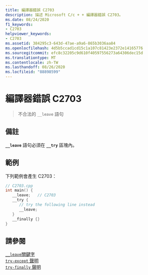 ```yaml
---
title: 編譯器錯誤 C2703
description: 描述 Microsoft C/c + + 編譯器錯誤 C2703。
ms.date: 08/24/2020
f1_keywords:
- C2703
helpviewer_keywords:
- C2703
ms.assetid: 384295c3-643d-47ae-a9a6-865b3036aa84
ms.openlocfilehash: 4d5b5ccad1cd15c1a107c81423e2372e14165776
ms.sourcegitcommit: efc8c32205c9d610f40597556273a64306dec15d
ms.translationtype: MT
ms.contentlocale: zh-TW
ms.lasthandoff: 08/26/2020
ms.locfileid: "88898599"
---
```

# <a name="compiler-error-c2703"></a>編譯器錯誤 C2703

> 不合法的 `__leave` 語句

## <a name="remarks"></a>備註

**`__leave`** 語句必須在 **`__try`** 區塊內。

## <a name="example"></a>範例

下列範例會產生 C2703：

```cpp
// C2703.cpp
int main() {
   __leave;   // C2703
   __try {
      // try the following line instead
      __leave;
   }
   __finally {}
}
```

## <a name="see-also"></a>請參閱

[`__leave`關鍵字](../../cpp/try-except-statement.md#__leave)\
[`try-except` 聲明](../../cpp/try-except-statement.md)\
[`try-finally` 聲明](../../cpp/try-finally-statement.md)
